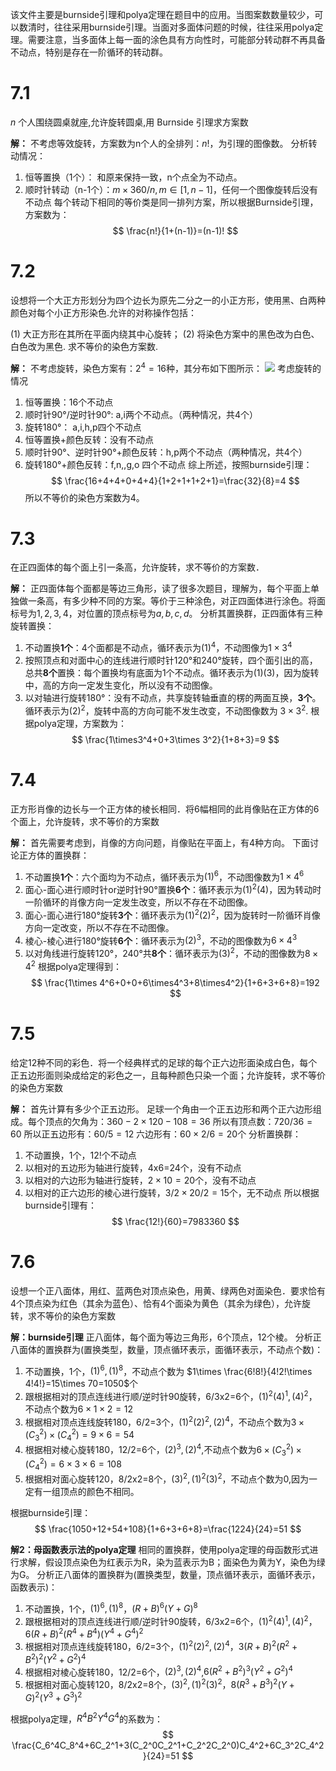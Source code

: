 该文件主要是burnside引理和polya定理在题目中的应用。当图案数数量较少，可以数清时，往往采用burnside引理。当面对多面体问题的时候，往往采用polya定理。需要注意，当多面体上每一面的涂色具有方向性时，可能部分转动群不再具备不动点，特别是存在一阶循环的转动群。
# 7.1 

$n$ 个人围绕圆桌就座,允许旋转圆桌,用 Burnside 引理求方案数

**解：**
不考虑等效旋转，方案数为n个人的全排列：$n!$，为引理的图像数。
分析转动情况：
1. 恒等置换（1个）： 和原来保持一致，n个点全为不动点。
2. 顺时针转动（n-1个）：$m\times 360/n, m\in [1,n-1]$，任何一个图像旋转后没有不动点 
每个转动下相同的等价类是同一排列方案，所以根据Burnside引理，方案数为：
$$
\frac{n!}{1+(n-1)}=(n-1)!
$$

# 7.2
设想将一个大正方形划分为四个边长为原先二分之一的小正方形，使用黑、白两种颜色对每个小正方形染色.允许的对称操作包括：

(1) 大正方形在其所在平面内绕其中心旋转；
(2) 将染色方案中的黑色改为白色、白色改为黑色.
求不等价的染色方案数.

**解：**
不考虑旋转，染色方案有：$2^4=16$种，其分布如下图所示：
![](assets/Pasted%20image%2020241211152258.png)
考虑旋转的情况
1. 恒等置换：16个不动点
2. 顺时针90°/逆时针90°:  a,i两个不动点。（两种情况，共4个）
3. 旋转180°： a,i,h,p四个不动点
4. 恒等置换+颜色反转：没有不动点
5. 顺时针90°、逆时针90°+颜色反转：h,p两个不动点（两种情况，共4个）
6. 旋转180°+颜色反转：f,n,,g,o  四个不动点
综上所述，按照burnside引理：
$$
\frac{16+4+4+0+4+4}{1+2+1+1+2+1}=\frac{32}{8}=4
$$
所以不等价的染色方案数为4。

# 7.3 
在正四面体的每个面上引一条高，允许旋转，求不等价的方案数．

**解：**
正四面体每个面都是等边三角形，读了很多次题目，理解为，每个平面上单独做一条高，有多少种不同的方案。等价于三种涂色，对正四面体进行涂色。将面标号为$1,2,3,4$，对位置的顶点标号为$a,b,c,d$。
分析其置换群，正四面体有三种旋转置换：
1. 不动置换**1个**：4个面都是不动点，循环表示为$(1)^4$，不动图像为$1\times 3^4$
2. 按照顶点和对面中心的连线进行顺时针120°和240°旋转，四个面引出的高，总共**8个**置换：每个置换均有底面为1个不动点。循环表示为$(1)(3)$，因为旋转中，高的方向一定发生变化，所以没有不动图像。
3. 以对轴进行旋转180°：没有不动点，共享旋转轴垂直的楞的两面互换，**3个**。循环表示为$(2)^2$，旋转中高的方向可能不发生改变，不动图像数为 $3\times 3^2$.
根据polya定理，方案数为：
$$
\frac{1\times3^4+0+3\times 3^2}{1+8+3}=9
$$

# 7.4
正方形肖像的边长与一个正方体的棱长相同．将6幅相同的此肖像贴在正方体的6个面上，允许旋转，求不等价的方案数

**解：**
首先需要考虑到，肖像的方向问题，肖像贴在平面上，有4种方向。
下面讨论正方体的置换群：
1. 不动置换**1个**：六个面均为不动点，循环表示为$(1)^6$，不动图像数为$1\times 4^6$
2. 面心-面心进行顺时针or逆时针90°置换**6个**：循环表示为$(1)^2(4)$，因为转动时一阶循环的肖像方向一定发生改变，所以不存在不动图像。
3. 面心-面心进行180°旋转**3个**：循环表示为$(1)^2(2)^2$，因为旋转时一阶循环肖像方向一定改变，所以不存在不动图像。
4. 棱心-棱心进行180°旋转**6个**：循环表示为$(2)^3$，不动的图像数为$6\times 4^3$
5. 以对角线进行旋转120°，240°共**8个**：循环表示为$(3)^2$，不动的图像数为$8\times 4^2$
根据polya定理得到：
$$
\frac{1\times 4^6+0+0+6\times4^3+8\times4^2}{1+6+3+6+8}=192
$$

# 7.5
给定12种不同的彩色．将一个经典样式的足球的每个正六边形面染成白色，每个正五边形面则染成给定的彩色之一，且每种颜色只染一个面；允许旋转，求不等价的染色方案数

**解：**
首先计算有多少个正五边形。
足球一个角由一个正五边形和两个正六边形组成。每个顶点的欠角为：$360-2\times120-108=36$
所以有顶点数：$720/36=60$
所以正五边形有：$60/5=12$
六边形有：$60\times 2/6=20$个
分析置换群：
1. 不动置换，1个，$12!$个不动点
2. 以相对的五边形为轴进行旋转，4x6=24个，没有不动点
3. 以相对的六边形为轴进行旋转，$2\times 10=20$个，没有不动点
4. 以相对的正六边形的棱心进行旋转，$3/2\times 20/2=15$个，无不动点
所以根据
burnside引理有：
$$
\frac{12!}{60}=7983360
$$

# 7.6
设想一个正八面体，用红、蓝两色对顶点染色，用黄、绿两色对面染色．要求恰有4个顶点染为红色（其余为蓝色）、恰有4个面染为黄色（其余为绿色），允许旋转，求不等价的染色方案数

**解：burnside引理**
正八面体，每个面为等边三角形，6个顶点，12个棱。
分析正八面体的置换群为(置换类型，数量，顶点循环表示，面循环表示，不动点个数)：
1. 不动置换，1个，$(1)^6,(1)^{8}$，不动点个数为 $1\times \frac{6!8!}{4!2!\times 4!4!}=15\times 70=1050$个
2. 跟根据相对的顶点连线进行顺/逆时针90旋转，6/3x2=6个，$(1)^2(4)^1,(4)^2$，不动点个数为$6\times 1\times 2=12$
3. 根据相对顶点连线旋转180，6/2=3个，$(1)^2(2)^2,(2)^4$，不动点个数为$3\times (C^2_3)\times (C^{2}_{4})=9\times 6=54$
4. 根据相对棱心旋转180，12/2=6个，$(2)^3,(2)^4$,不动点个数为$6\times (C_3^2)\times(C_4^2)=6\times 3\times 6=108$
5. 根据相对面心旋转120，8/2x2=8个，$(3)^2,(1)^2(3)^2$，不动点个数为0,因为一定有一组顶点的颜色不相同。

根据burnside引理：
$$
\frac{1050+12+54+108}{1+6+3+6+8}=\frac{1224}{24}=51
$$

**解2：母函数表示法的polya定理**
相同的置换群，使用polya定理的母函数形式进行求解，假设顶点染色为红表示为R，染为蓝表示为B；面染色为黄为Y，染色为绿为G。
分析正八面体的置换群为(置换类型，数量，顶点循环表示，面循环表示，函数表示)：
1. 不动置换，1个，$(1)^6,(1)^{8}$，$(R+B)^6(Y+G)^8$
2. 跟根据相对的顶点连线进行顺/逆时针90旋转，6/3x2=6个，$(1)^2(4)^1,(4)^2$，$6(R+B)^2(R^4+B^4)(Y^4+G^4)^2$
3. 根据相对顶点连线旋转180，6/2=3个，$(1)^2(2)^2,(2)^4$，$3(R+B)^2(R^2+B^2)^2(Y^2+G^2)^4$
4. 根据相对棱心旋转180，12/2=6个，$(2)^3,(2)^4$,$6(R^2+B^2)^3(Y^2+G^2)^4$
5. 根据相对面心旋转120，8/2x2=8个，$(3)^2,(1)^2(3)^2$，$8(R^3+B^3)^2(Y+G)^2(Y^3+G^3)^2$

根据polya定理，$R^4B^2Y^4G^4$的系数为：
$$
\frac{C_6^4C_8^4+6C_2^1+3(C_2^0C_2^1+C_2^2C_2^0)C_4^2+6C_3^2C_4^2}{24}=51
$$